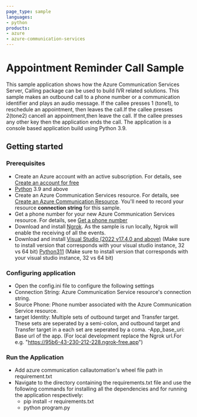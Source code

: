 ```yaml
---
page_type: sample
languages:
- python
products:
- azure
- azure-communication-services
---
```


# Appointment Reminder Call Sample

This sample application shows how the Azure Communication Services Server, Calling package can be used to build IVR related solutions. This sample makes an outbound call to a phone number or a communication identifier and plays an audio message. If the callee presses 1 (tone1), to reschedule an appointment, then leaves the call.If the callee presses 2(tone2) cancell an appointment,then leave the call. If the callee presses  any other key then the application ends the call.
The application is a console based application build using Python 3.9.

## Getting started

### Prerequisites

- Create an Azure account with an active subscription. For details, see [Create an account for free](https://azure.microsoft.com/free/)
- [Python](https://www.python.org/downloads/) 3.9 and above
- Create an Azure Communication Services resource. For details, see [Create an Azure Communication Resource](https://docs.microsoft.com/azure/communication-services/quickstarts/create-communication-resource). You'll need to record your resource **connection string** for this sample.
- Get a phone number for your new Azure Communication Services resource. For details, see [Get a phone number](https://docs.microsoft.com/azure/communication-services/quickstarts/telephony-sms/get-phone-number?pivots=platform-azp)
- Download and install [Ngrok](https://www.ngrok.com/download). As the sample is run locally, Ngrok will enable the receiving of all the events.
- Download and install  [Visual Studio (2022 v17.4.0 and above)](https://visualstudio.microsoft.com/vs/) (Make sure to install version that corresponds with your visual studio instance, 32 vs 64 bit)
[Python311](https://www.python.org/downloads/) (Make sure to install version that corresponds with your visual studio instance, 32 vs 64 bit)

### Configuring application

- Open the config.ini file to configure the following settings
- Connection String: Azure Communication Service resource's connection string.
- Source Phone: Phone number associated with the Azure Communication Service resource.
- target Identity: Multiple sets of outbound target and Transfer target. These sets are seperated by a semi-colon, and outbound target and Transfer target in a each set are seperated by a coma.
-App_base_uri: Base url of the app. (For local development replace the Ngrok url.For e.g. "https://95b6-43-230-212-228.ngrok-free.app")  

### Run the Application

- Add azure communication callautomation's wheel file path in requirement.txt
- Navigate to the directory containing the requirements.txt file and use the following commands for installing all the dependencies and for running the application respectively:
	- pip install -r requirements.txt
	- python program.py
